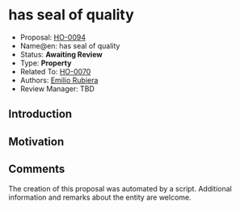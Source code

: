 # has seal of quality

* Proposal: [HO-0094](0094-has-seal-of-quality.md)
* Name@en: has seal of quality
* Status: **Awaiting Review**
* Type: **Property**
* Related To: [HO-0070](0070-research-institute.md)
* Authors: [Emilio Rubiera](https://github.com/spitxa)
* Review Manager: TBD

## Introduction



## Motivation

## Comments
The creation of this proposal was automated by a script. Additional information and remarks about the entity are welcome.

